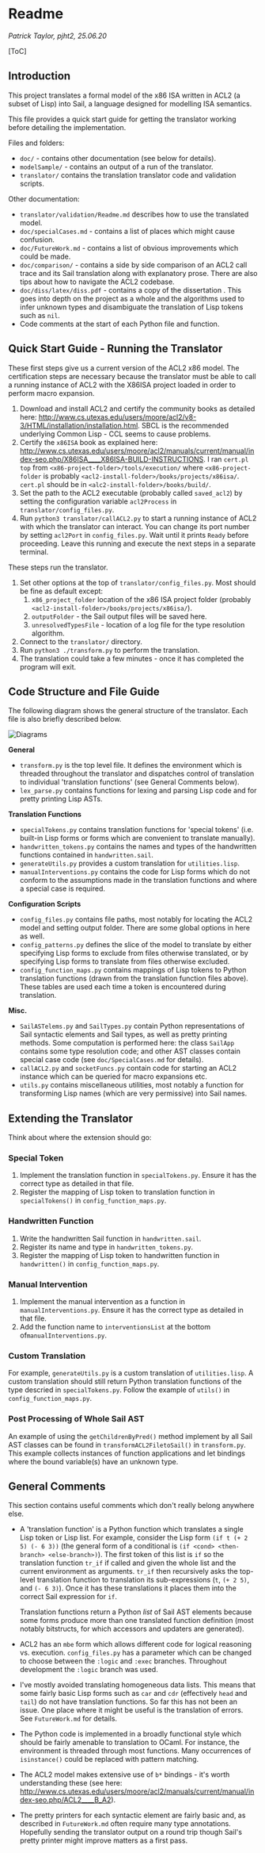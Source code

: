 # Readme

*Patrick Taylor, pjht2, 25.06.20*

[ToC]

## Introduction

This project translates a formal model of the x86 ISA written in ACL2 (a subset of Lisp) into Sail, a language designed for modelling ISA semantics.

This file provides a quick start guide for getting the translator working before detailing the implementation.

Files and folders:

* `doc/` - contains other documentation (see below for details).
* `modelSample/` - contains an output of a run of the translator.
* `translator/` contains the translation translator code and validation scripts.

Other documentation:

* `translator/validation/Readme.md` describes how to use the translated model.
* `doc/specialCases.md` - contains a list of places which might cause confusion.
* `doc/FutureWork.md` - contains a list of obvious improvements which could be made.
* `doc/comparison/` - contains a side by side comparison of an ACL2 call trace and its Sail translation along with explanatory prose.  There are also tips about how to navigate the ACL2 codebase.
* `doc/diss/latex/diss.pdf` - contains a copy of the dissertation .  This goes into depth on the project as a whole and the algorithms used to infer unknown types and disambiguate the translation of Lisp tokens such as `nil`.
* Code comments at the start of each Python file and function.

## Quick Start Guide - Running the Translator

These first steps give us a current version of the ACL2 x86 model.  The certification steps are necessary because the translator must be able to call a running instance of ACL2 with the X86ISA project loaded in order to perform macro expansion.

1. Download and install ACL2 and certify the community books as detailed here: http://www.cs.utexas.edu/users/moore/acl2/v8-3/HTML/installation/installation.html.  SBCL is the recommended underlying Common Lisp - CCL seems to cause problems.
2. Certify the `x86ISA` book as explained here: http://www.cs.utexas.edu/users/moore/acl2/manuals/current/manual/index-seo.php/X86ISA____X86ISA-BUILD-INSTRUCTIONS.  I ran `cert.pl top` from `<x86-project-folder>/tools/execution/` where `<x86-project-folder` is probably `<acl2-install-folder>/books/projects/x86isa/`.   `cert.pl` should be in `<alc2-install-folder>/books/build/`.
3. Set the path to the ACL2 executable (probably called `saved_acl2`) by setting the configuration variable `acl2Process` in `translator/config_files.py`.
4. Run `python3 translator/callACL2.py` to start a running instance of ACL2 with which the translator can interact.  You can change its port number by setting `acl2Port` in `config_files.py`.  Wait until it prints `Ready` before proceeding.  Leave this running and execute the next steps in a separate terminal.

These steps run the translator.

1. Set other options at the top of `translator/config_files.py`.  Most should be fine as default except:
   1. `x86_project_folder` location of the x86 ISA project folder (probably `<acl2-install-folder>/books/projects/x86isa/`).
   2. `outputFolder` - the Sail output files will be saved here.
   3. `unresolvedTypesFile` - location of a log file for the type resolution algorithm.
2. Connect to the `translator/` directory.
3. Run `python3 ./transform.py` to perform the translation.
4. The translation could take a few minutes - once it has completed the program will exit.

## Code Structure and File Guide

The following diagram shows the general structure of the translator.  Each file is also briefly described below.

![Diagrams](doc/Diagrams.svg)

**General**

* `transform.py` is the top level file.  It defines the environment which is threaded throughout the translator and dispatches control of translation to individual 'translation functions' (see General Comments below).
* `lex_parse.py` contains functions for lexing and parsing Lisp code and for pretty printing Lisp ASTs.

**Translation Functions**

* `specialTokens.py` contains translation functions for 'special tokens' (i.e. built-in Lisp forms or forms which are convenient to translate manually).
* `handwritten_tokens.py` contains the names and types of the handwritten functions contained in `handwritten.sail`.
* `generateUtils.py` provides a custom translation for `utilities.lisp`.
* `manualInterventions.py` contains the code for Lisp forms which do not conform to the assumptions made in the translation functions and where a special case is required.

**Configuration Scripts**

* `config_files.py` contains file paths, most notably for locating the ACL2 model and setting output folder.  There are some global options in here as well.
* `config_patterns.py` defines the slice of the model to translate by either specifying Lisp forms to exclude from files otherwise translated, or by specifying Lisp forms to translate from files otherwise excluded.
* `config_function_maps.py` contains mappings of Lisp tokens to Python translation functions (drawn from the translation function files above).  These tables are used each time a token is encountered during translation.

**Misc.**

* `SailASTelems.py` and `SailTypes.py` contain Python representations of Sail syntactic elements and Sail types, as well as pretty printing methods.  Some computation is performed here: the class `SailApp` contains some type resolution code; and other AST classes contain special case code (see `doc/SpecialCases.md` for details).
* `callACL2.py` and `socketFuncs.py` contain code for starting an ACL2 instance which can be queried for macro expansions etc.
* `utils.py` contains miscellaneous utilities, most notably a function for transforming Lisp names (which are very permissive) into Sail names.

## Extending the Translator

Think about where the extension should go:

### Special Token

1. Implement the translation function in `specialTokens.py`.  Ensure it has the correct type as detailed in that file.
2. Register the mapping of Lisp token to translation function in `specialTokens()` in `config_function_maps.py`.

### Handwritten Function

1. Write the handwritten Sail function in `handwritten.sail`.
2. Register its name and type in `handwritten_tokens.py`.
3. Register the mapping of Lisp token to handwritten function in `handwritten()` in `config_function_maps.py`.

### Manual Intervention

1. Implement the manual intervention as a function in `manualInterventions.py`.  Ensure it has the correct type as detailed in that file.
2. Add the function name to `interventionsList` at the bottom of`manualInterventions.py`.

### Custom Translation

For example, `generateUtils.py` is a custom translation of `utilities.lisp`.  A custom translation should still return Python translation functions of the type descried in `specialTokens.py`.  Follow the example of `utils()` in `config_function_maps.py`.

### Post Processing of Whole Sail AST

An example of using the `getChildrenByPred()` method implement by all Sail AST classes can be found in `transformACL2FiletoSail()` in `transform.py`.   This example collects instances of function applications and let bindings where the bound variable(s) have an unknown type.

## General Comments

This section contains useful comments which don't really belong anywhere else.

* A 'translation function' is a Python function which translates a single Lisp token or Lisp list.  For example, consider the Lisp form `(if t (+ 2 5) (- 6 3))` (the general form of a conditional is `(if <cond> <then-branch> <else-branch>)`).  The first token of this list is `if` so the translation function `tr_if` if called and given the whole list and the current environment as arguments.  `tr_if` then recursively asks the top-level translation function to translation its sub-expressions (`t`, `(+ 2 5)`, and `(- 6 3)`).  Once it has these translations it places them into the correct Sail expression for `if`.

  Translation functions return a Python *list* of Sail AST elements because some forms produce more than one translated function definition (most notably bitstructs, for which accessors and updaters are generated).

* ACL2 has an `mbe` form which allows different code for logical reasoning vs. execution.  `config_files.py` has a parameter which can be changed to choose between the `:logic` and `:exec` branches.  Throughout development the `:logic` branch was used.

* I've mostly avoided translating homogeneous data lists.  This means that some fairly basic Lisp forms such as `car` and `cdr` (effectively `head` and `tail`) do not have translation functions.  So far this has not been an issue.  One place where it might be useful is the translation of errors.  See `FutureWork.md` for details.

* The Python code is implemented in a broadly functional style which should be fairly amenable to translation to OCaml.  For instance, the environment is threaded through most functions.  Many occurrences of `isinstance()` could be replaced with pattern matching.

* The ACL2 model makes extensive use of `b*` bindings - it's worth understanding these (see here: http://www.cs.utexas.edu/users/moore/acl2/manuals/current/manual/index-seo.php/ACL2____B_A2).

* The pretty printers for each syntactic element are fairly basic and, as described in `FutureWork.md` often require many type annotations.  Hopefully sending the translator output on a round trip though Sail's pretty printer might improve matters as a first pass.